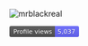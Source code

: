 <p align="left"> <img src="https://komarev.com/ghpvc/?username=mrblackreal&label=Profile%20views&color=6969ff&style=flat" alt="mrblackreal" /> </p>

<svg xmlns="http://www.w3.org/2000/svg" width="124" height="20">
    <linearGradient id="b" x2="0" y2="100%">
        <stop offset="0" stop-color="#bbb" stop-opacity=".1"/>
        <stop offset="1" stop-opacity=".1"/>
    </linearGradient>
    <mask id="a">
        <rect width="124" height="20" rx="3" fill="#fff"/>
    </mask>
    <g mask="url(#a)">
        <rect width="81" height="20" fill="#555"/>
        <rect x="81" width="43" height="20" fill="#6969ff"/>
        <rect width="124" height="20" fill="url(#b)"/>
    </g>
    <g fill="#fff" text-anchor="middle" font-family="DejaVu Sans,Verdana,Geneva,sans-serif" font-size="11">
        <text x="41.5" y="15" fill="#010101" fill-opacity=".3">Profile views</text>
        <text x="41.5" y="14">Profile views</text>
        <text x="101.5" y="15" fill="#010101" fill-opacity=".3">5,037</text>
        <text x="101.5" y="14">5,037</text>
    </g>
</svg>
